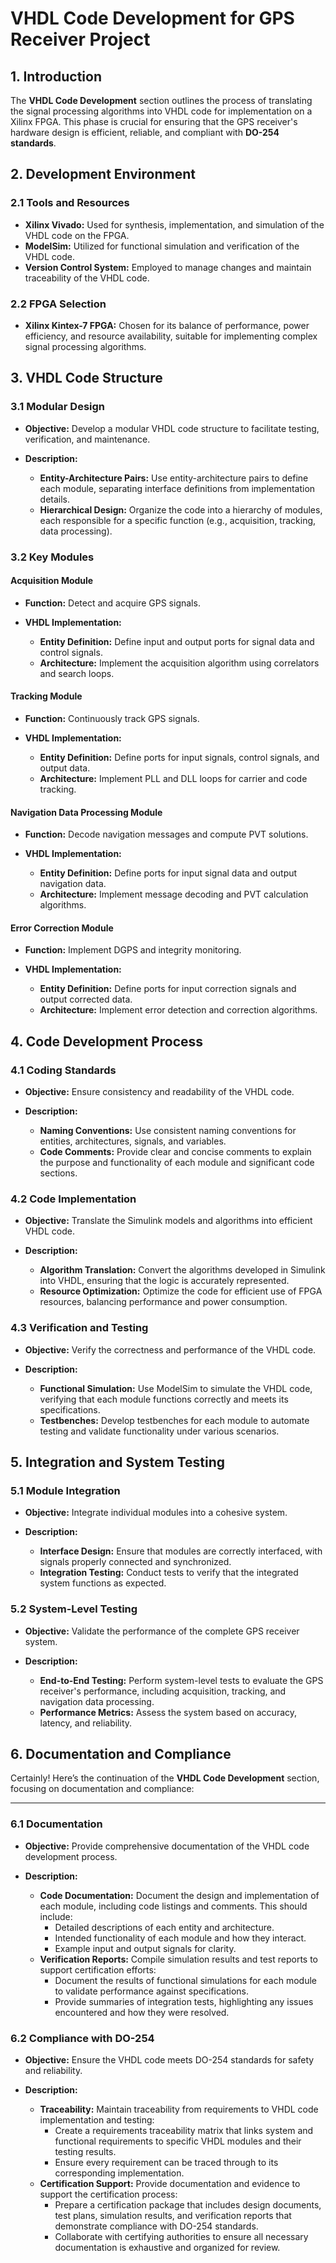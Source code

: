 # VHDL Code Development for GPS Receiver Project

## 1. Introduction
The **VHDL Code Development** section outlines the process of translating the signal processing algorithms into VHDL code for implementation on a Xilinx FPGA. This phase is crucial for ensuring that the GPS receiver's hardware design is efficient, reliable, and compliant with **DO-254 standards**.

## 2. Development Environment

### 2.1 Tools and Resources
- **Xilinx Vivado:** Used for synthesis, implementation, and simulation of the VHDL code on the FPGA.
- **ModelSim:** Utilized for functional simulation and verification of the VHDL code.
- **Version Control System:** Employed to manage changes and maintain traceability of the VHDL code.

### 2.2 FPGA Selection
- **Xilinx Kintex-7 FPGA:** Chosen for its balance of performance, power efficiency, and resource availability, suitable for implementing complex signal processing algorithms.

## 3. VHDL Code Structure

### 3.1 Modular Design
- **Objective:** Develop a modular VHDL code structure to facilitate testing, verification, and maintenance.
  
- **Description:**
  - **Entity-Architecture Pairs:** Use entity-architecture pairs to define each module, separating interface definitions from implementation details.
  - **Hierarchical Design:** Organize the code into a hierarchy of modules, each responsible for a specific function (e.g., acquisition, tracking, data processing).

### 3.2 Key Modules

#### Acquisition Module
- **Function:** Detect and acquire GPS signals.
  
- **VHDL Implementation:**
  - **Entity Definition:** Define input and output ports for signal data and control signals.
  - **Architecture:** Implement the acquisition algorithm using correlators and search loops.

#### Tracking Module
- **Function:** Continuously track GPS signals.
  
- **VHDL Implementation:**
  - **Entity Definition:** Define ports for input signals, control signals, and output data.
  - **Architecture:** Implement PLL and DLL loops for carrier and code tracking.

#### Navigation Data Processing Module
- **Function:** Decode navigation messages and compute PVT solutions.
  
- **VHDL Implementation:**
  - **Entity Definition:** Define ports for input signal data and output navigation data.
  - **Architecture:** Implement message decoding and PVT calculation algorithms.

#### Error Correction Module
- **Function:** Implement DGPS and integrity monitoring.
  
- **VHDL Implementation:**
  - **Entity Definition:** Define ports for input correction signals and output corrected data.
  - **Architecture:** Implement error detection and correction algorithms.

## 4. Code Development Process

### 4.1 Coding Standards
- **Objective:** Ensure consistency and readability of the VHDL code.
  
- **Description:**
  - **Naming Conventions:** Use consistent naming conventions for entities, architectures, signals, and variables.
  - **Code Comments:** Provide clear and concise comments to explain the purpose and functionality of each module and significant code sections.

### 4.2 Code Implementation
- **Objective:** Translate the Simulink models and algorithms into efficient VHDL code.
  
- **Description:**
  - **Algorithm Translation:** Convert the algorithms developed in Simulink into VHDL, ensuring that the logic is accurately represented.
  - **Resource Optimization:** Optimize the code for efficient use of FPGA resources, balancing performance and power consumption.

### 4.3 Verification and Testing
- **Objective:** Verify the correctness and performance of the VHDL code.
  
- **Description:**
  - **Functional Simulation:** Use ModelSim to simulate the VHDL code, verifying that each module functions correctly and meets its specifications.
  - **Testbenches:** Develop testbenches for each module to automate testing and validate functionality under various scenarios.

## 5. Integration and System Testing

### 5.1 Module Integration
- **Objective:** Integrate individual modules into a cohesive system.
  
- **Description:**
  - **Interface Design:** Ensure that modules are correctly interfaced, with signals properly connected and synchronized.
  - **Integration Testing:** Conduct tests to verify that the integrated system functions as expected.

### 5.2 System-Level Testing
- **Objective:** Validate the performance of the complete GPS receiver system.
  
- **Description:**
  - **End-to-End Testing:** Perform system-level tests to evaluate the GPS receiver's performance, including acquisition, tracking, and navigation data processing.
  - **Performance Metrics:** Assess the system based on accuracy, latency, and reliability.

## 6. Documentation and Compliance

Certainly! Here’s the continuation of the **VHDL Code Development** section, focusing on documentation and compliance:

---

### 6.1 Documentation
- **Objective:** Provide comprehensive documentation of the VHDL code development process.
  
- **Description:**
  - **Code Documentation:** Document the design and implementation of each module, including code listings and comments. This should include:
    - Detailed descriptions of each entity and architecture.
    - Intended functionality of each module and how they interact.
    - Example input and output signals for clarity.
  - **Verification Reports:** Compile simulation results and test reports to support certification efforts:
    - Document the results of functional simulations for each module to validate performance against specifications.
    - Provide summaries of integration tests, highlighting any issues encountered and how they were resolved.

### 6.2 Compliance with DO-254
- **Objective:** Ensure the VHDL code meets DO-254 standards for safety and reliability.
  
- **Description:**
  - **Traceability:** Maintain traceability from requirements to VHDL code implementation and testing:
    - Create a requirements traceability matrix that links system and functional requirements to specific VHDL modules and their testing results.
    - Ensure every requirement can be traced through to its corresponding implementation.
  - **Certification Support:** Provide documentation and evidence to support the certification process:
    - Prepare a certification package that includes design documents, test plans, simulation results, and verification reports that demonstrate compliance with DO-254 standards.
    - Collaborate with certifying authorities to ensure all necessary documentation is exhaustive and organized for review.
